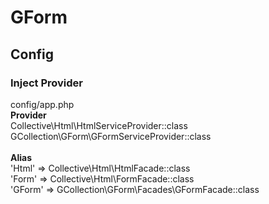 # GForm

## Config
### Inject Provider
config/app.php<br/>
<b>Provider</b><br/>
Collective\Html\HtmlServiceProvider::class<br/>
GCollection\GForm\GFormServiceProvider::class<br/>
<br/>
<b>Alias</b><br/>
'Html' => Collective\Html\HtmlFacade::class<br/>
 'Form' => Collective\Html\FormFacade::class<br/>
'GForm' => GCollection\GForm\Facades\GFormFacade::class<br/>
